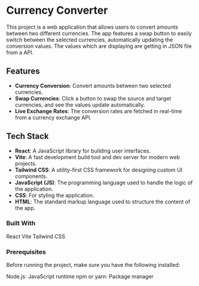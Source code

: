 # Currency Converter

This project is a web application that allows users to convert amounts between two different currencies. The app features a swap button to easily switch between the selected currencies, automatically updating the conversion values. The values which are displaying are getting in JSON file from a API.

## Features

- **Currency Conversion**: Convert amounts between two selected currencies.
- **Swap Currencies**: Click a button to swap the source and target currencies, and see the values update automatically.
- **Live Exchange Rates**: The conversion rates are fetched in real-time from a currency exchange API.

## Tech Stack

- **React**: A JavaScript library for building user interfaces.
- **Vite**: A fast development build tool and dev server for modern web projects.
- **Tailwind CSS**: A utility-first CSS framework for designing custom UI components.
- **JavaScript (JS)**: The programming language used to handle the logic of the application.
- **CSS**: For styling the application.
- **HTML**: The standard markup language used to structure the content of the app.

### Built With

React
Vite
Tailwind CSS

### Prerequisites

Before running the project, make sure you have the following installed:

Node.js: JavaScript runtime
npm or yarn: Package manager
